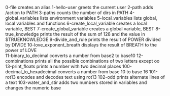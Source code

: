 0-file creates an alias
1-hello-user greets the current user
2-path adds /action to PATH
3-paths counts the number of dirs in PATH
4-global_variables lists environment variables
5-local_variables lists global, local variables and functions
6-create_local_variable creates a local variable, BEST
7-create_global_variable creates a global variable, BEST
8-true_knowledge prints the result of the sum of 128 and the value in $TRUEKNOWLEDGE
9-divide_and_rule prints the result of POWER divided by DIVIDE
10-love_exponent_breath displays the result of BREATH to the power of LOVE	
11-binary_to_decimal converts a number from base2 to base10
12-combinations prints all the possible combinations of two letters except oo
13-print_floats prints a  number with two decimal places
100-decimal_to_hexadecimal converts a number from base 10 to base 16
101-rot13 encodes and decodes text using rot13
102-odd prints alternate lines of a text
103-water_and_stir adds two numbers stored in variables and changes the numeric base
